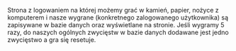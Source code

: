 Strona z logowaniem na której możemy grać w  kamień, papier, nożyce z komputerem i nasze wygrane (konkretnego zalogowanego użytkownika) są zapisywane w bazie danych oraz wyświetlane na stronie.
Jeśli wygramy 5 razy, do naszych ogólnych zwycięstw w bazie danych dodawane jest jedno zwycięstwo a gra się resetuje.


